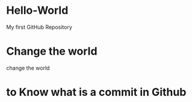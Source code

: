 # Hello-World
My first GitHub Repository

# Change the world
change the world

# to Know what is a commit in Github

